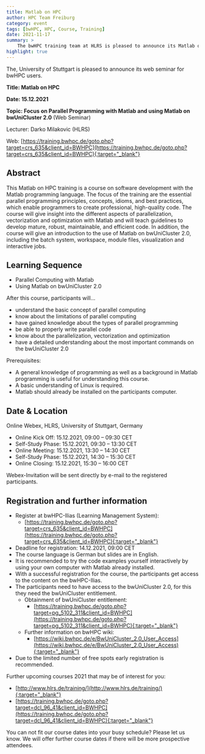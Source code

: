 ```yaml
---
title: Matlab on HPC
author: HPC Team Freiburg
category: event
tags: [bwHPC, HPC, Course, Training]
date: 2021-11-17
summary: >
    The bwHPC training team at HLRS is pleased to announce its Matlab on HPC web seminar for bwHPC users on 15.12.2021.
highlight: true
---
```


The, University of Stuttgart is pleased to announce its web seminar for bwHPC users.

**Title: Matlab on HPC**

**Date: 15.12.2021**

**Topic: Focus on Parallel Programming with Matlab and using Matlab on bwUniCluster 2.0** (Web Seminar)

Lecturer: Darko Milakovic (HLRS)

Web: [https://training.bwhpc.de/goto.php?target=crs_635&client_id=BWHPC](https://training.bwhpc.de/goto.php?target=crs_635&client_id=BWHPC){:target="_blank"}

## Abstract

This Matlab on HPC training is a course on software development with the Matlab programming language.
The focus of the training are the essential parallel programming principles, concepts, idioms, and best practices, which enable programmers to create professional, high-quality code.
The course will give insight into the different aspects of parallelization, vectorization and optimization with Matlab and will teach guidelines to develop mature, robust, maintainable, and efficient code.
In addition, the course will give an introduction to the use of Matlab on bwUniCluster 2.0, including the batch system, workspace, module files, visualization and interactive jobs.

## Learning Sequence

- Parallel Computing with Matlab
- Using Matlab on bwUniCluster 2.0

After this course, participants will...
- understand the basic concept of parallel computing
- know about the limitations of parallel computing
- have gained knowledge about the types of parallel programming
- be able to properly write parallel code
- know about the parallelization, vectorization and optimization
- have a detailed understanding about the most important commands on the bwUniCluster 2.0

Prerequisites:
- A general knowledge of programming as well as a background in Matlab programming is useful for understanding this course.
- A basic understanding of Linux is required.
- Matlab should already be installed on the participants computer.


## Date & Location

Online Webex, HLRS, University of Stuttgart, Germany
- Online Kick Off: 15.12.2021, 09:00 – 09:30 CET
- Self-Study Phase: 15.12.2021, 09:30 – 13:30 CET
- Online Meeting: 15.12.2021, 13:30 – 14:30 CET
- Self-Study Phase: 15.12.2021, 14:30 – 15:30 CET
- Online Closing: 15.12.2021, 15:30 – 16:00 CET

Webex-Invitation will be sent directly by e-mail to the registered participants.

## Registration and further information

- Register at bwHPC-Ilias (Learning Management System):
    - [https://training.bwhpc.de/goto.php?target=crs_635&client_id=BWHPC](https://training.bwhpc.de/goto.php?target=crs_635&client_id=BWHPC){:target="_blank"}
- Deadline for registration: 14.12.2021, 09:00 CET
- The course language is German but slides are in English. 
- It is recommended to try the code examples yourself interactively by using your own computer with Matlab already installed.
- With a successful registration for the course, the participants get access to the content on the bwHPC-Ilias.
- The participants need to have access to the bwUniCluster 2.0, for this they need the bwUniCluster entitlement.
    - Obtainment of bwUniCluster entitlement:
        - [https://training.bwhpc.de/goto.php?target=pg_5102_311&client_id=BWHPC](https://training.bwhpc.de/goto.php?target=pg_5102_311&client_id=BWHPC){:target="_blank"}
    - Further information on bwHPC wiki:
        - [https://wiki.bwhpc.de/e/BwUniCluster_2.0_User_Access](https://wiki.bwhpc.de/e/BwUniCluster_2.0_User_Access){:target="_blank"}
- Due to the limited number of free spots early registration is recommended.

Further upcoming courses 2021 that may be of interest for you:
- [http://www.hlrs.de/training/](http://www.hlrs.de/training/){:target="_blank"}
- [https://training.bwhpc.de/goto.php?target=dcl_96_41&client_id=BWHPC](https://training.bwhpc.de/goto.php?target=dcl_96_41&client_id=BWHPC){:target="_blank"}

You can not fit our course dates into your busy schedule? Please let us know.
We will offer further course dates if there will be more prospective attendees.